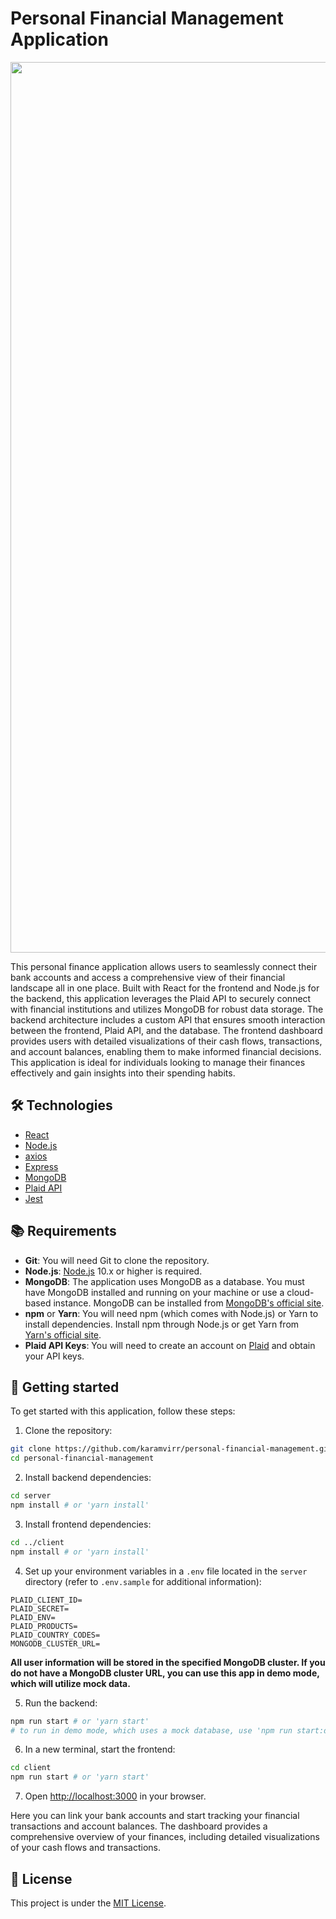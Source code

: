 # Personal Financial Management Application

<p align="center">
  <img width="1425" alt="Screenshot 2024-04-24 at 5 39 14 PM" src="https://github.com/karamvirr/personal-financial-management/assets/21179214/520d7655-a7e5-466a-9e02-cc4c3d2a2b58">
</p>

This personal finance application allows users to seamlessly connect their bank accounts and access a comprehensive view of their financial landscape all in one place. Built with React for the frontend and Node.js for the backend, this application leverages the Plaid API to securely connect with financial institutions and utilizes MongoDB for robust data storage. The backend architecture includes a custom API that ensures smooth interaction between the frontend, Plaid API, and the database. The frontend dashboard provides users with detailed visualizations of their cash flows, transactions, and account balances, enabling them to make informed financial decisions. This application is ideal for individuals looking to manage their finances effectively and gain insights into their spending habits.

## 🛠 Technologies

- [React](https://reactjs.org/)
- [Node.js](https://nodejs.org/)
- [axios](https://axios-http.com/)
- [Express](https://expressjs.com/)
- [MongoDB](https://www.mongodb.com/)
- [Plaid API](https://plaid.com/)
- [Jest](https://jestjs.io/)

## :books: Requirements

- **Git**: You will need Git to clone the repository.
- **Node.js**: [Node.js](https://nodejs.org/) 10.x or higher is required.
- **MongoDB**: The application uses MongoDB as a database. You must have MongoDB installed and running on your machine or use a cloud-based instance. MongoDB can be installed from [MongoDB's official site](https://www.mongodb.com/try/download/community).
- **npm** or **Yarn**: You will need npm (which comes with Node.js) or Yarn to install dependencies. Install npm through Node.js or get Yarn from [Yarn's official site](https://yarnpkg.com).
- **Plaid API Keys**: You will need to create an account on [Plaid](https://plaid.com/) and obtain your API keys.

## :rocket: Getting started

To get started with this application, follow these steps:

1. Clone the repository:

```bash
git clone https://github.com/karamvirr/personal-financial-management.git
cd personal-financial-management
```

2. Install backend dependencies:

```bash
cd server
npm install # or 'yarn install'
```

3. Install frontend dependencies:

```bash
cd ../client
npm install # or 'yarn install'
```

4. Set up your environment variables in a `.env` file located in the `server` directory (refer to `.env.sample` for additional information):

```plaintext
PLAID_CLIENT_ID=
PLAID_SECRET=
PLAID_ENV=
PLAID_PRODUCTS=
PLAID_COUNTRY_CODES=
MONGODB_CLUSTER_URL=
```

**All user information will be stored in the specified MongoDB cluster. If you do not have a MongoDB cluster URL, you can use this app in demo mode, which will utilize mock data.**

5. Run the backend:

```bash
npm run start # or 'yarn start'
# to run in demo mode, which uses a mock database, use 'npm run start:demo' or 'yarn start:demo'
```

6. In a new terminal, start the frontend:

```bash
cd client
npm run start # or 'yarn start'
```

7. Open [http://localhost:3000](http://localhost:3000) in your browser.

Here you can link your bank accounts and start tracking your financial transactions and account balances. The dashboard provides a comprehensive overview of your finances, including detailed visualizations of your cash flows and transactions.

## :memo: License

This project is under the [MIT License](https://github.com/karamvirr/personal-financial-management/blob/main/LICENSE).
